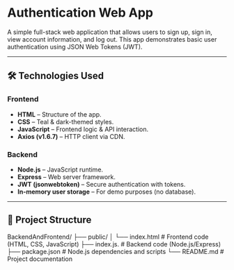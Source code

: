 # Authentication Web App

A simple full-stack web application that allows users to sign up, sign in, view account information, and log out. This app demonstrates basic user authentication using JSON Web Tokens (JWT).

---

## 🛠 Technologies Used

### Frontend

- **HTML** – Structure of the app.
- **CSS** – Teal & dark-themed styles.
- **JavaScript** – Frontend logic & API interaction.
- **Axios (v1.6.7)** – HTTP client via CDN.

### Backend

- **Node.js** – JavaScript runtime.
- **Express** – Web server framework.
- **JWT (jsonwebtoken)** – Secure authentication with tokens.
- **In-memory user storage** – For demo purposes (no database).

---

## 📁 Project Structure

BackendAndFrontend/
├── public/
│ └── index.html # Frontend code (HTML, CSS, JavaScript)
├── index.js. # Backend code (Node.js/Express)
├── package.json # Node.js dependencies and scripts
└── README.md # Project documentation
